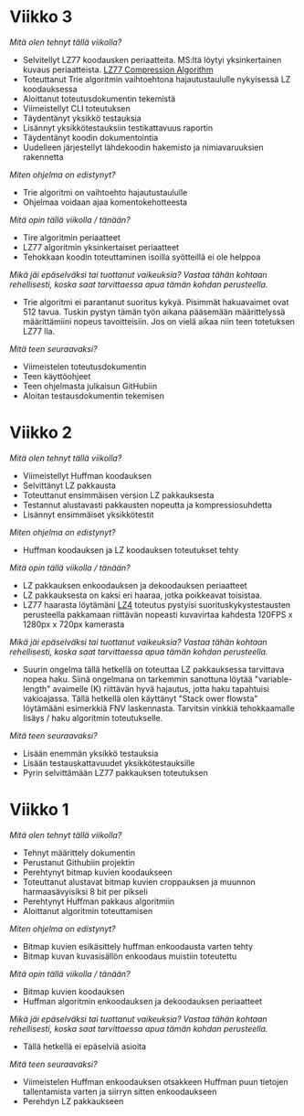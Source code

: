 # Viikko 3

_Mitä olen tehnyt tällä viikolla?_

* Selvitellyt LZ77 koodausken periaatteita. MS:ltä löytyi yksinkertainen kuvaus periaatteista. [LZ77 Compression Algorithm
](https://docs.microsoft.com/en-us/openspecs/windows_protocols/ms-wusp/fb98aa28-5cd7-407f-8869-a6cef1ff1ccb)
* Toteuttanut Trie algoritmin vaihtoehtona hajautustaululle nykyisessä LZ koodauksessa
* Aloittanut toteutusdokumentin tekemistä
* Viimeistellyt CLI toteutuksen
* Täydentänyt yksikkö testauksia
* Lisännyt yksikkötestauksiin testikattavuus raportin
* Täydentänyt koodin dokumentointia
* Uudelleen järjestellyt lähdekoodin hakemisto ja nimiavaruuksien rakennetta

_Miten ohjelma on edistynyt?_

* Trie algoritmi on vaihtoehto hajautustaululle
* Ohjelmaa voidaan ajaa komentokehotteesta 

_Mitä opin tällä viikolla / tänään?_

* Tire algoritmin periaatteet
* LZ77 algoritmin yksinkertaiset periaatteet 
* Tehokkaan koodin toteuttaminen isoilla syötteillä ei ole helppoa

_Mikä jäi epäselväksi tai tuottanut vaikeuksia? Vastaa tähän kohtaan rehellisesti, koska saat tarvittaessa apua tämän kohdan perusteella._

* Trie algoritmi ei parantanut suoritus kykyä. Pisimmät hakuavaimet ovat 512 tavua. Tuskin pystyn tämän työn aikana pääsemään määrittelyssä määrittämiini nopeus tavoitteisiin. Jos on vielä aikaa niin teen totetuksen LZ77 lla.

_Mitä teen seuraavaksi?_

* Viimeistelen toteutusdokumentin
* Teen käyttöohjeet
* Teen ohjelmasta julkaisun GitHubiin
* Aloitan testausdokumentin tekemisen

# Viikko 2

_Mitä olen tehnyt tällä viikolla?_

* Viimeistellyt Huffman koodauksen
* Selvittänyt LZ pakkausta
* Toteuttanut ensimmäisen version LZ pakkauksesta
* Testannut alustavasti pakkausten nopeutta ja kompressiosuhdetta
* Lisännyt ensimmäiset yksikkötestit

_Miten ohjelma on edistynyt?_

*  Huffman koodauksen ja LZ koodauksen toteutukset tehty 

_Mitä opin tällä viikolla / tänään?_

* LZ pakkauksen enkoodauksen ja dekoodauksen periaatteet
* LZ pakkauksesta on kaksi eri haaraa, jotka poikkeavat toisistaa.
* LZ77 haarasta löytämäni [LZ4](https://github.com/lz4/lz4) toteutus pystyisi suorituskykystestausten perusteella pakkamaan riittävän nopeasti kuvavirtaa kahdesta 120FPS x 1280px x 720px kamerasta

_Mikä jäi epäselväksi tai tuottanut vaikeuksia? Vastaa tähän kohtaan rehellisesti, koska saat tarvittaessa apua tämän kohdan perusteella._

* Suurin ongelma tällä hetkellä on toteuttaa LZ pakkauksessa tarvittava nopea haku. 
Siinä ongelmana on tarkemmin sanottuna löytää "variable-length" avaimelle (K) riittävän hyvä hajautus, jotta
haku tapahtuisi vakioajassa. Tällä hetkellä olen käyttänyt "Stack ower flowsta" löytämääni esimerkkiä FNV laskennasta. Tarvitsin vinkkiä tehokkaamalle lisäys / haku algoritmin toteutukselle.

_Mitä teen seuraavaksi?_

* Lisään enemmän yksikkö testauksia
* Lisään testauskattavuudet yksikkötestauksille
* Pyrin selvittämään LZ77 pakkauksen toteutuksen

# Viikko 1

_Mitä olen tehnyt tällä viikolla?_

* Tehnyt määrittely dokumentin
* Perustanut Githubiin projektin
* Perehtynyt bitmap kuvien koodaukseen
* Toteuttanut alustavat bitmap kuvien croppauksen ja muunnon harmaasävyisiksi 8 bit per pikseli
* Perehtynyt Huffman pakkaus algoritmiin
* Aloittanut algoritmin toteuttamisen

_Miten ohjelma on edistynyt?_

*  Bitmap kuvien esikäsittely huffman enkoodausta varten tehty
*  Bitmap kuvan kuvasisällön enkoodaus muistiin toteutettu 

_Mitä opin tällä viikolla / tänään?_

* Bitmap kuvien koodauksen
* Huffman algoritmin enkoodauksen ja dekoodauksen periaatteet

_Mikä jäi epäselväksi tai tuottanut vaikeuksia? Vastaa tähän kohtaan rehellisesti, koska saat tarvittaessa apua tämän kohdan perusteella._

* Tällä hetkellä ei epäselviä asioita

_Mitä teen seuraavaksi?_

* Viimeistelen Huffman enkoodauksen otsakkeen Huffman puun tietojen tallentamista varten ja siirryn sitten enkoodaukseen
* Perehdyn LZ pakkaukseen